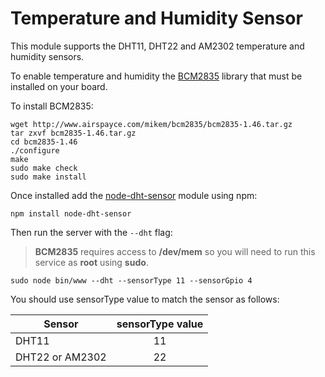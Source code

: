 # Temperature and Humidity Sensor

This module supports the DHT11, DHT22 and AM2302 temperature and humidity sensors.

To enable temperature and humidity the [BCM2835](http://www.airspayce.com/mikem/bcm2835/) library that must be installed on your board.

To install BCM2835:

```
wget http://www.airspayce.com/mikem/bcm2835/bcm2835-1.46.tar.gz
tar zxvf bcm2835-1.46.tar.gz
cd bcm2835-1.46
./configure
make
sudo make check
sudo make install
```

Once installed add the [node-dht-sensor](https://github.com/momenso/node-dht-sensor) module using npm:

```
npm install node-dht-sensor
```

Then run the server with the ```--dht``` flag:

> **BCM2835** requires access to **/dev/mem** so you will need to run this service as **root** using **sudo**.

```
sudo node bin/www --dht --sensorType 11 --sensorGpio 4
```

You should use sensorType value to match the sensor as follows:

| Sensor          | sensorType value |
|-----------------|:----------------:|
| DHT11           | 11               |
| DHT22 or AM2302 | 22               |
